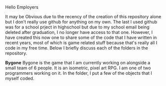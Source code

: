 Hello Employers

It may be Obvious due to the recency of the creation of this repository alone but I don't really use github for anything on my own. The last I used github was for a school prject in highschool but due to my school email being deleted after graduation, I no longer have access to that one. However, I have created this now one to share some of the code that I have written in recent years, most of which is game related stuff because that's really all I code in my free time. Below I briefly discuss each of the folders in the repository.

**Bygone**
Bygone is the game that I am currently working on alongside a small team of 6 people. It is an isometric, pixel art RPG. I am one of two programmers working on it. In the folder, I put a few of the objects that I myself coded. 
